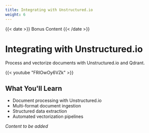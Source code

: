 ```yaml
---
title: Integrating with Unstructured.io
weight: 6
---
```


{{< date >}} Bonus Content {{< /date >}}

# Integrating with Unstructured.io

Process and vectorize documents with Unstructured.io and Qdrant.

{{< youtube "FRIOwOy6VZk" >}}

## What You'll Learn

- Document processing with Unstructured.io
- Multi-format document ingestion
- Structured data extraction
- Automated vectorization pipelines

*Content to be added* 